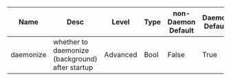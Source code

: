 | Name | Desc | Level | Type | non-Daemon Default | Daemon Default | Min | Max | Valid Values | verbatim | See also | Flags | Services | Validator | Long Desc | Tags |
| --- | --- | --- | --- | --- | --- | --- | --- | --- | --- | --- | --- | --- | --- | --- | --- |
| <span id="SP_daemonize">daemonize</span> |  whether to daemonize (background) after startup | Advanced | Bool | False | True |  |  |  |  | [[pid_file](/config/global/pid.md#SP_pid_file), [chdir](/config/global/chdir.md#SP_chdir)] | NO_MON_UPDATESTARTUP | ["mon", "mgr", "osd", "mds"] |  |  | service |
